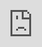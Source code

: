 ```yaml
---
title: Getting Started with Magic and Hyperlambda
description: This tutorial gets you started with Magic and Hyperlambda, helping you install it locally, using either Docker or the source code directly, for then to walk you through how to automatically generate your HTTP API backend wrapping your SQL database.
og_image: "https://raw.githubusercontent.com/polterguy/polterguy.github.io/master/images/og-getting-started.jpg"
---
```


# Getting started with Magic and Hyperlambda

This tutorial covers the following parts of Magic and Hyperlambda.

* How to setup Magic locally in your own development environment using Docker or the code
* How to deploy Magic to your own VPS
* How to update Magic
* How to clone Magic's code
* How to get support for Magic

The easiest way to get started is to [download the docker-compose file from the primary Aista website](https://aista.com), assuming you have [Docker](https://www.docker.com/products/docker-desktop) installed, and then execute the following in a terminal window where you saved the file.

```
docker-compose up
```

When your docker containers have started, open your browser and go to [http://localhost:5555](http://localhost:5555),
use the default connection string for MySQL, choose a root password, crudify your Magic database,
type your name and email address when you generate a key pair, and Magic should work out of the box without
any hassle. If you want to test Magic's CRUD automation capabilities, there's a _"sakila"_ SQL script that you
can execute in the _"SQL"_ menu item to create an example database. In the video below I am illustrating this process.

<div class="video">
<iframe width="560" height="315" style="position:absolute; top:0; left:0; width:100%; height:100%;" src="https://www.youtube.com/embed/wCOcch2r03A" frameborder="0" allow="accelerometer; autoplay; encrypted-media; gyroscope; picture-in-picture" allowfullscreen></iframe>
</div>

If you want to use Magic with Microsoft SQL Server or PostgreSQL you can find recipes for this below.

* [Using Magic with Microsoft SQL Server](/tutorials/sql-server/)
* [Using Magic with PostgreSQL](/tutorials/postgresql/)
* [Using Magic with MySQL](/tutorials/mysql/)

## Download the code

If you can't use Docker, you can also configure your development environment locally on your
development machine using the code directly. If so you will first of all need the following components.

1. [Visual Studio](https://visualstudio.microsoft.com/downloads/) or [VS Code](https://code.visualstudio.com/download) + [DotNet CLI and SDK](https://dotnet.microsoft.com/download)
2. [NodeJS](https://nodejs.org/en/download/)
3. [Angular](https://angular.io/cli)
4. [MySQL](https://dev.mysql.com/downloads/mysql/) or [Microsoft SQL Server](https://www.microsoft.com/en-us/sql-server/sql-server-downloads)
5. [Download Magic Cloud's source code](https://aista.com) from Aista's website

## Deploy Magic

To deploy Magic into production you can follow [this recipe](/documentation/magic.deploy/), which
guides you through setting up your VPS server to host Magic.

## Updating Magic

If you're using the docker images, updating Magic is fairly easy, and only requires you to stop Magic
for some few seconds, update the core, and restart your docker containers again. Below is the entire
recipe. Execute the following terminal commands one at the time. Make sure you execute the following
in _the same folder_ as where your main Magic _"docker-compose.yml"_ file is.

```
docker-compose down
docker pull servergardens/magic-frontend
docker pull servergardens/magic-backend
docker-compose up
```

## Cloning Magic

Magic is not one project, it's actually 35+ projects, implying if you clone only Magic,
you'll only get some few hundreds lines of code, while most of its actual code exists in one
of the 35+ satellite projects. Hence, to clone Magic to for instance maintain it, or look at its
code, you'll have to follow [this recipe](/documentation/magic.clone/).

## Support

If you have a support request of private nature, you can send us an
email at [info@aista.com](mailto:info@aista.com). If you want to submit a
feature request or a bug report, you can do such through the project's
[GitHub Issues](https://github.com/polterguy/magic/issues).

* Continue with [Automatically generate a CRUD Web API](/tutorials/database-crud/)
